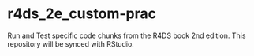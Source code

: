 # r4ds_2e_custom-prac
Run and Test specific code chunks from the R4DS book 2nd edition. This repository will be synced with RStudio.
